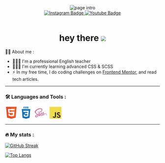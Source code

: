<div id="header" align="center">

<img src="https://media4.giphy.com/media/lP8xu5t2DLGG045H8F/giphy.gif?cid=ecf05e47qk70ok1vxd1031t1baxg629o5fitdwj3d32xam1j&rid=giphy.gif&ct=s" alt="page intro" width="150px"/>

<div id="badges">
<a href="https://www.instagram.com/sept.ober_">
  <img src="https://img.shields.io/badge/Instagram-purple?logo=instagram&logoColor=white&style=for-the-badge" alt="Instagram Badge"/>
</a>
<a href="https://www.youtube.com/channel/UCJjuRCuCTkI-_DdTT6GWgRQ">
  <img src="https://img.shields.io/badge/YouTube-red?logo=youtube&logoColor=white&style=for-the-badge" alt="Youtube Badge"/>
</a>
</div>

<img src="https://komarev.com/ghpvc/?username=septober92&style=flat-square&color=blue" alt=""/>

<h1>
  hey there 
  <img src="https://media.giphy.com/media/hvRJCLFzcasrR4ia7z/giphy.gif" width="30px"/>
</h1>

</div>


✌🏼 About me :

- 👨🏼‍🏫 I'm a professional English teacher
- 👨🏼‍💻 I'm currently learning advanced CSS & SCSS
- ⚡️ In my free time, I do coding challenges on <a href="https://www.frontendmentor.io/">Frontend Mentor</a>, and read tech articles.

---

### :hammer_and_wrench: Languages and Tools :

<div>
  <img src="https://github.com/devicons/devicon/blob/master/icons/html5/html5-original.svg" title="HTML5" alt="HTML" width="40" height="40"/>&nbsp;
  <img src="https://github.com/devicons/devicon/blob/master/icons/css3/css3-plain-wordmark.svg"  title="CSS3" alt="CSS" width="40" height="40"/>&nbsp;
  <img src="https://github.com/devicons/devicon/blob/master/icons/sass/sass-original.svg" title="SASS" alt="SASS" width="40" height="40"/>&nbsp;
  <img src="https://github.com/devicons/devicon/blob/master/icons/javascript/javascript-original.svg" title="JavaScript" alt="JavaScript" width="40" height="40"/>&nbsp;
</div>

--- 

### :fire: My stats :

[![GitHub Streak](http://github-readme-streak-stats.herokuapp.com?user=septober92&theme=github-dark)](https://git.io/streak-stats)

[![Top Langs](https://github-readme-stats.vercel.app/api/top-langs/?username=septober92&layout=compact&theme=chartreuse-dark)](https://github.com/anuraghazra/github-readme-stats)
